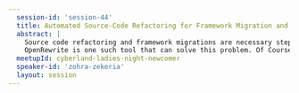 ```yaml
---
  session-id: 'session-44'
  title: Automated Source-Code Refactoring for Framework Migration and Vulnerability Patches
  abstract: |
    Source code refactoring and framework migrations are necessary steps for maintaining the software. Patching security vulnerabilities would be more difficult with outdated frameworks or libraries. Especially, when migrating to the cloud we have to update to the new version for example Java 8 to 11 or 17 and should make the quality of the code higher as possible. But what if you want to refactor a source code with 300k lines of the code which is not updated in the last ten years, manually updating and refactoring take months and also could be error prone. Here we should think of an automating tool.
    OpenRewrite is one such tool that can solve this problem. Of Course this tool needs to be configured and time should be invested to write the specific recipe for the specific problems. Which is way more efficient compared to solving thousands of issues in a big source code.In this talk I would discuss the core concept of open-rewrite, recipes for popular problems with practical Java examples and finally how to write a custom  refactoring action.
  meetupId: cyberland-ladies-night-newcomer
  speaker-id: 'zohra-zekeria'
  layout: session
---
```

